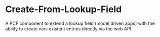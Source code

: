 # Create-From-Lookup-Field
A PCF component to extend a lookup field (model driven apps) with the ability to create non-existent entries directly via the web API.
